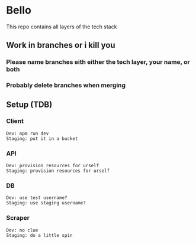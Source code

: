 # Bello

This repo contains all layers of the tech stack

## Work in branches or i kill you
### Please name branches eith either the tech layer, your name, or both
### Probably delete branches when merging

## Setup (TDB)

### Client
    Dev: npm run dev
    Staging: put it in a bucket

### API
    Dev: provision resources for urself
    Staging: provision resources for urself

### DB
    Dev: use test username?
    Staging: use staging username?

### Scraper
    Dev: no clue 
    Staging: do a little spin